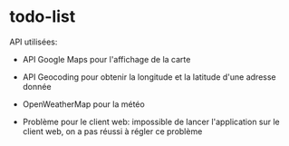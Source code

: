 # todo-list
API utilisées:
- API Google Maps pour l'affichage de la carte
- API Geocoding pour obtenir la longitude et la latitude d'une adresse donnée
- OpenWeatherMap pour la météo
  
- Problème pour le client web: impossible de lancer l'application sur le client web, on a pas réussi à régler ce problème
